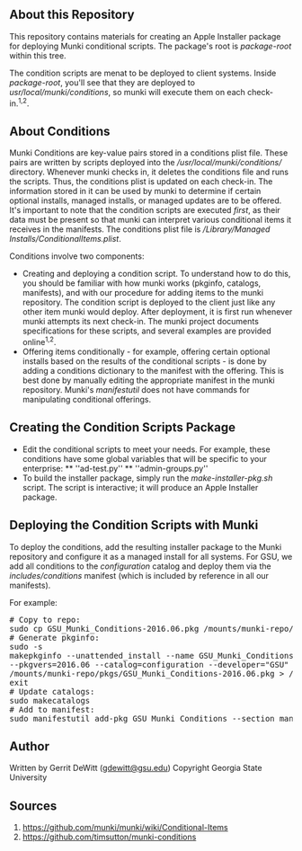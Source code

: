 About this Repository
----------
This repository contains materials for creating an Apple Installer package for deploying Munki conditional scripts.  The package's root is _package-root_ within this tree.

The condition scripts are menat to be deployed to client systems.  Inside _package-root_, you'll see that they are deployed to _usr/local/munki/conditions_, so munki will execute them on each check-in.<sup>1,2</sup>.

About Conditions
----------
Munki Conditions are key-value pairs stored in a conditions plist file.  These pairs are written by scripts deployed into the _/usr/local/munki/conditions/_ directory.  Whenever munki checks in, it deletes the conditions file and runs the scripts.  Thus, the conditions plist is updated on each check-in.  The information stored in it can be used by munki to determine if certain optional installs, managed installs, or managed updates are to be offered.  It's important to note that the condition scripts are executed *first*, as their data must be present so that munki can interpret various conditional items it receives in the manifests.  The conditions plist file is _/Library/Managed Installs/ConditionalItems.plist_.

Conditions involve two components:
* Creating and deploying a condition script.  To understand how to do this, you should be familiar with how munki works (pkginfo, catalogs, manifests), and with our procedure for adding items to the munki repository.  The condition script is deployed to the client just like any other item munki would deploy.  After deployment, it is first run whenever munki attempts its next check-in.  The munki project documents specifications for these scripts, and several examples are provided online<sup>1,2</sup>.
* Offering items conditionally - for example, offering certain optional installs based on the results of the conditional scripts - is done by adding a conditions dictionary to the manifest with the offering.  This is best done by manually editing the appropriate manifest in the munki repository.  Munki's _manifestutil_ does not have commands for manipulating conditional offerings.

Creating the Condition Scripts Package
----------
* Edit the conditional scripts to meet your needs.  For example, these conditions have some global variables that will be specific to your enterprise:
** ''ad-test.py''
** ''admin-groups.py''
* To build the installer package, simply run the _make-installer-pkg.sh_ script.  The script is interactive; it will produce an Apple Installer package.

Deploying the Condition Scripts with Munki
----------
To deploy the conditions, add the resulting installer package to the Munki repository and configure it as a managed install for all systems.  For GSU, we add all conditions to the _configuration_ catalog and deploy them via the _includes/conditions_ manifest (which is included by reference in all our manifests).

For example:
<pre>
# Copy to repo:
sudo cp GSU_Munki_Conditions-2016.06.pkg /mounts/munki-repo/pkgs/
# Generate pkginfo:
sudo -s
makepkginfo --unattended_install --name GSU_Munki_Conditions --displayname="GSU Munki Conditions" \
--pkgvers=2016.06 --catalog=configuration --developer="GSU" --category="Misc" \
/mounts/munki-repo/pkgs/GSU_Munki_Conditions-2016.06.pkg > /mounts/munki-repo/pkgsinfo/GSU_Munki_Conditions-2016.06
exit
# Update catalogs:
sudo makecatalogs
# Add to manifest:
sudo manifestutil add-pkg GSU_Munki_Conditions --section managed_installs --manifest includes/conditions
</pre>

Author
----------
Written by Gerrit DeWitt (gdewitt@gsu.edu)
Copyright Georgia State University

Sources
----------
1. https://github.com/munki/munki/wiki/Conditional-Items
2. https://github.com/timsutton/munki-conditions